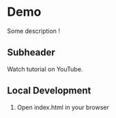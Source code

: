 # Demo

Some description !

## Subheader

Watch tutorial on YouTube.


## Local Development

1. Open index.html in your browser